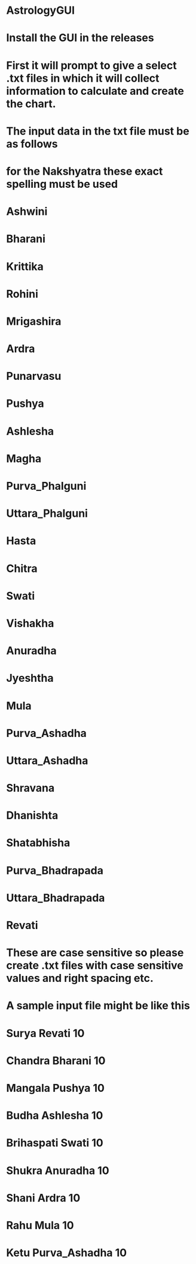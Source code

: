 # AstrologyGUI
# Install the GUI in the releases
# First it will prompt to give a select .txt files in which it will collect information to calculate and create the chart.
# The input data in the txt file must be as follows
# for the Nakshyatra these exact spelling must be used
# Ashwini
# Bharani
# Krittika
# Rohini
# Mrigashira
# Ardra
# Punarvasu
# Pushya
# Ashlesha
# Magha
# Purva_Phalguni
# Uttara_Phalguni
# Hasta
# Chitra
# Swati
# Vishakha
# Anuradha
# Jyeshtha
# Mula
# Purva_Ashadha
# Uttara_Ashadha
# Shravana
# Dhanishta
# Shatabhisha
# Purva_Bhadrapada
# Uttara_Bhadrapada
# Revati
# These are case sensitive so please create .txt files with case sensitive values and right spacing etc. 
# A sample input file might be like this
# Surya Revati 10
# Chandra Bharani 10
# Mangala Pushya 10
# Budha Ashlesha 10
# Brihaspati Swati 10
# Shukra Anuradha 10
# Shani Ardra 10
# Rahu Mula 10
# Ketu Purva_Ashadha 10